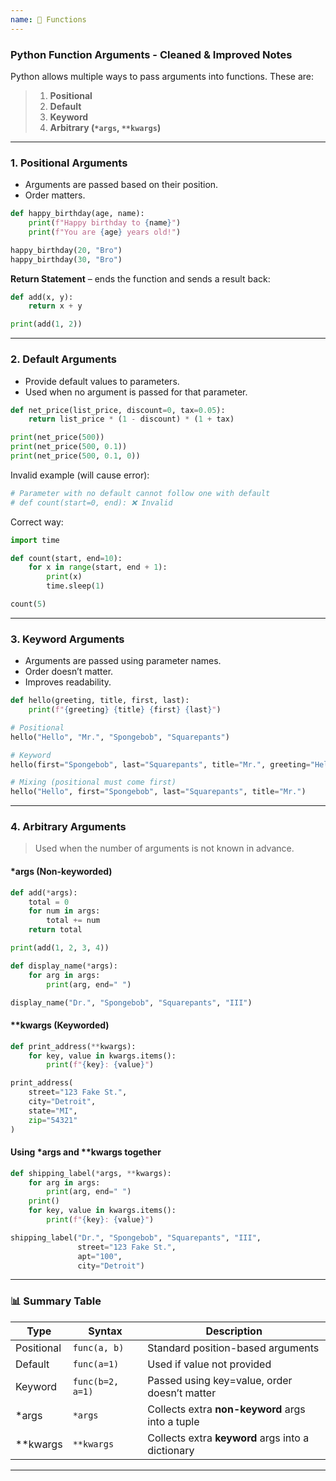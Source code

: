 ```yaml
---
name: 🛒 Functions
---
```


### Python Function Arguments - Cleaned & Improved Notes

Python allows multiple ways to pass arguments into functions. These are:

> 1. **Positional**  
> 2. **Default**
> 3. **Keyword**
> 4. **Arbitrary (`*args`, `**kwargs`)**


---

### 1. Positional Arguments

- Arguments are passed based on their position.
- Order matters.

```python
def happy_birthday(age, name):
    print(f"Happy birthday to {name}")
    print(f"You are {age} years old!")

happy_birthday(20, "Bro")
happy_birthday(30, "Bro")
```

**Return Statement** – ends the function and sends a result back:

```python
def add(x, y):
    return x + y

print(add(1, 2))
```

---

### 2. Default Arguments

- Provide default values to parameters.
- Used when no argument is passed for that parameter.

```python
def net_price(list_price, discount=0, tax=0.05):
    return list_price * (1 - discount) * (1 + tax)

print(net_price(500))
print(net_price(500, 0.1))
print(net_price(500, 0.1, 0))
```

Invalid example (will cause error):

```python
# Parameter with no default cannot follow one with default
# def count(start=0, end): ❌ Invalid
```

Correct way:

```python
import time

def count(start, end=10):
    for x in range(start, end + 1):
        print(x)
        time.sleep(1)

count(5)
```

---

### 3. Keyword Arguments

- Arguments are passed using parameter names.
- Order doesn’t matter.
- Improves readability.

```python
def hello(greeting, title, first, last):
    print(f"{greeting} {title} {first} {last}")

# Positional
hello("Hello", "Mr.", "Spongebob", "Squarepants")

# Keyword
hello(first="Spongebob", last="Squarepants", title="Mr.", greeting="Hello")

# Mixing (positional must come first)
hello("Hello", first="Spongebob", last="Squarepants", title="Mr.")
```

---

### 4. Arbitrary Arguments

> Used when the number of arguments is not known in advance.

#### *args (Non-keyworded)

```python
def add(*args):
    total = 0
    for num in args:
        total += num
    return total

print(add(1, 2, 3, 4))
```

```python
def display_name(*args):
    for arg in args:
        print(arg, end=" ")

display_name("Dr.", "Spongebob", "Squarepants", "III")
```

#### **kwargs (Keyworded)

```python
def print_address(**kwargs):
    for key, value in kwargs.items():
        print(f"{key}: {value}")

print_address(
    street="123 Fake St.",
    city="Detroit",
    state="MI",
    zip="54321"
)
```

#### Using *args and **kwargs together

```python
def shipping_label(*args, **kwargs):
    for arg in args:
        print(arg, end=" ")
    print()
    for key, value in kwargs.items():
        print(f"{key}: {value}")

shipping_label("Dr.", "Spongebob", "Squarepants", "III",
               street="123 Fake St.",
               apt="100",
               city="Detroit")
```

---

### 📊 Summary Table

|Type|Syntax|Description|
|---|---|---|
|Positional|`func(a, b)`|Standard position-based arguments|
|Default|`func(a=1)`|Used if value not provided|
|Keyword|`func(b=2, a=1)`|Passed using key=value, order doesn’t matter|
|*args|`*args`|Collects extra **non-keyword** args into a tuple|
|**kwargs|`**kwargs`|Collects extra **keyword** args into a dictionary|

---
